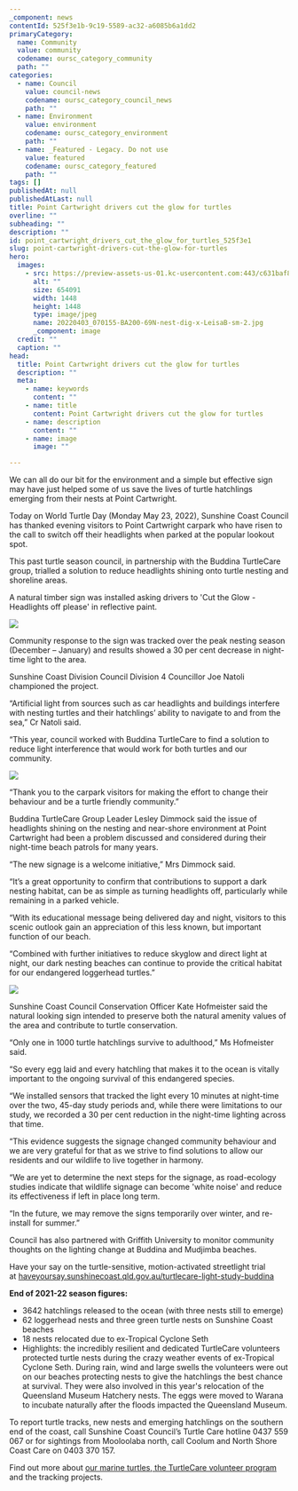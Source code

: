 ```yaml
---
_component: news
contentId: 525f3e1b-9c19-5589-ac32-a6085b6a1dd2
primaryCategory:
  name: Community
  value: community
  codename: oursc_category_community
  path: ""
categories:
  - name: Council
    value: council-news
    codename: oursc_category_council_news
    path: ""
  - name: Environment
    value: environment
    codename: oursc_category_environment
    path: ""
  - name: _Featured - Legacy. Do not use
    value: featured
    codename: oursc_category_featured
    path: ""
tags: []
publishedAt: null
publishedAtLast: null
title: Point Cartwright drivers cut the glow for turtles
overline: ""
subheading: ""
description: ""
id: point_cartwright_drivers_cut_the_glow_for_turtles_525f3e1
slug: point-cartwright-drivers-cut-the-glow-for-turtles
hero:
  images:
    - src: https://preview-assets-us-01.kc-usercontent.com:443/c631baf8-1b46-001f-580c-d0001b68b4a8/474fe7c6-602f-430d-a99c-34f35ba48570/20220403_070155-BA200-69N-nest-dig-x-LeisaB-sm-2.jpg
      alt: ""
      size: 654091
      width: 1448
      height: 1448
      type: image/jpeg
      name: 20220403_070155-BA200-69N-nest-dig-x-LeisaB-sm-2.jpg
      _component: image
  credit: ""
  caption: ""
head:
  title: Point Cartwright drivers cut the glow for turtles
  description: ""
  meta:
    - name: keywords
      content: ""
    - name: title
      content: Point Cartwright drivers cut the glow for turtles
    - name: description
      content: ""
    - name: image
      image: ""

---
```

We can all do our bit for the environment and a simple but effective sign may have just helped some of us save the lives of turtle hatchlings emerging from their nests at Point Cartwright.

Today on World Turtle Day (Monday May 23, 2022), Sunshine Coast Council has thanked evening visitors to Point Cartwright carpark who have risen to the call to switch off their headlights when parked at the popular lookout spot.

This past turtle season council, in partnership with the Buddina TurtleCare group, trialled a solution to reduce headlights shining onto turtle nesting and shoreline areas.

A natural timber sign was installed asking drivers to 'Cut the Glow - Headlights off please' in reflective paint.

![](https://preview-assets-us-01.kc-usercontent.com:443/c631baf8-1b46-001f-580c-d0001b68b4a8/0f8c289a-4c8c-4f9c-99d0-64b7b232344a/TurtleCare-volunteers-during-ex-Tropical-Cyclone-Seth-1024x683.jpg)

Community response to the sign was tracked over the peak nesting season (December – January) and results showed a 30 per cent decrease in night-time light to the area.

Sunshine Coast Division Council Division 4 Councillor Joe Natoli championed the project.

“Artificial light from sources such as car headlights and buildings interfere with nesting turtles and their hatchlings’ ability to navigate to and from the sea,” Cr Natoli said.

“This year, council worked with Buddina TurtleCare to find a solution to reduce light interference that would work for both turtles and our community.

![](https://preview-assets-us-01.kc-usercontent.com:443/c631baf8-1b46-001f-580c-d0001b68b4a8/9b87cce0-a6ca-4b62-a8ab-97a11a4e29da/Signage-installed-at-Point-Cartwright.-1024x683.jpg)

“Thank you to the carpark visitors for making the effort to change their behaviour and be a turtle friendly community.”

Buddina TurtleCare Group Leader Lesley Dimmock said the issue of headlights shining on the nesting and near-shore environment at Point Cartwright had been a problem discussed and considered during their night-time beach patrols for many years.

“The new signage is a welcome initiative,” Mrs Dimmock said.

“It’s a great opportunity to confirm that contributions to support a dark nesting habitat, can be as simple as turning headlights off, particularly while remaining in a parked vehicle. 

“With its educational message being delivered day and night, visitors to this scenic outlook gain an appreciation of this less known, but important function of our beach. 

“Combined with further initiatives to reduce skyglow and direct light at night, our dark nesting beaches can continue to provide the critical habitat for our endangered loggerhead turtles.”

![](https://preview-assets-us-01.kc-usercontent.com:443/c631baf8-1b46-001f-580c-d0001b68b4a8/445abc48-bdfb-4493-9261-0134a68dd348/bokarina_063-hatchlings-sm-1024x683.jpg)

Sunshine Coast Council Conservation Officer Kate Hofmeister said the natural looking sign intended to preserve both the natural amenity values of the area and contribute to turtle conservation.

“Only one in 1000 turtle hatchlings survive to adulthood,” Ms Hofmeister said.

“So every egg laid and every hatchling that makes it to the ocean is vitally important to the ongoing survival of this endangered species.

“We installed sensors that tracked the light every 10 minutes at night-time over the two, 45-day study periods and, while there were limitations to our study, we recorded a 30 per cent reduction in the night-time lighting across that time.

“This evidence suggests the signage changed community behaviour and we are very grateful for that as we strive to find solutions to allow our residents and our wildlife to live together in harmony.

“We are yet to determine the next steps for the signage, as road-ecology studies indicate that wildlife signage can become 'white noise' and reduce its effectiveness if left in place long term.

“In the future, we may remove the signs temporarily over winter, and re-install for summer.”

Council has also partnered with Griffith University to monitor community thoughts on the lighting change at Buddina and Mudjimba beaches.

Have your say on the turtle-sensitive, motion-activated streetlight trial at [haveyoursay.sunshinecoast.qld.gov.au/turtlecare-light-study-buddina](https://haveyoursay.sunshinecoast.qld.gov.au/turtlecare-light-study-buddina)


**End of 2021-22 season figures:**

*   3642 hatchlings released to the ocean (with three nests still to emerge)
*   62 loggerhead nests and three green turtle nests on Sunshine Coast beaches
*   18 nests relocated due to ex-Tropical Cyclone Seth
*   Highlights: the incredibly resilient and dedicated TurtleCare volunteers protected turtle nests during the crazy weather events of ex-Tropical Cyclone Seth. During rain, wind and large swells the volunteers were out on our beaches protecting nests to give the hatchlings the best chance at survival. They were also involved in this year's relocation of the Queensland Museum Hatchery nests. The eggs were moved to Warana to incubate naturally after the floods impacted the Queensland Museum.

To report turtle tracks, new nests and emerging hatchlings on the southern end of the coast, call Sunshine Coast Council’s Turtle Care hotline 0437 559 067 or for sightings from Mooloolaba north, call Coolum and North Shore Coast Care on 0403 370 157.

Find out more about [our marine turtles, the TurtleCare volunteer program](https://www.sunshinecoast.qld.gov.au/Environment/Native-Animals/TurtleCare)
&#x20;and the tracking projects.
